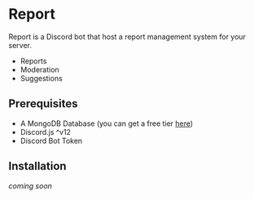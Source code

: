 # Report

Report is a Discord bot that host a report management system for your server.

  - Reports
  - Moderation
  - Suggestions

## Prerequisites

- A MongoDB Database (you can get a free tier [here](https://www.mongodb.com/cloud/atlas))
- Discord.js ^v12
- Discord Bot Token

## Installation
*coming soon*

